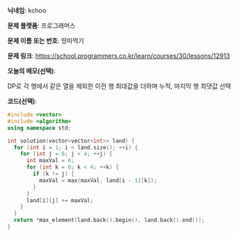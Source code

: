 **닉네임**: kchoo

**문제 플랫폼**: 프로그래머스

**문제 이름 또는 번호**: 땅따먹기

**문제 링크**: https://school.programmers.co.kr/learn/courses/30/lessons/12913

**오늘의 메모(선택)**: 

DP로 각 행에서 같은 열을 제외한 이전 행 최대값을 더하며 누적, 마지막 행 최댓값 선택

**코드(선택)**: 

```c++
#include <vector>
#include <algorithm>
using namespace std;

int solution(vector<vector<int>> land) {
  for (int i = 1; i < land.size(); ++i) {
    for (int j = 0; j < 4; ++j) {
      int maxVal = 0;
      for (int k = 0; k < 4; ++k) {
        if (k != j) {
          maxVal = max(maxVal, land[i - 1][k]);
        }
      }
      land[i][j] += maxVal;
    }
  }
  return *max_element(land.back().begin(), land.back().end());
}
```
